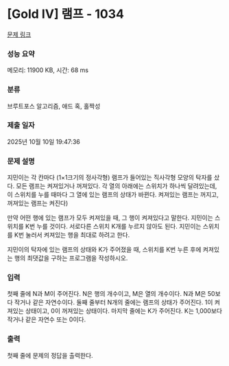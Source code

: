# [Gold IV] 램프 - 1034 

[문제 링크](https://www.acmicpc.net/problem/1034) 

### 성능 요약

메모리: 11900 KB, 시간: 68 ms

### 분류

브루트포스 알고리즘, 애드 혹, 홀짝성

### 제출 일자

2025년 10월 10일 19:47:36

### 문제 설명

<p>지민이는 각 칸마다 (1×1크기의 정사각형) 램프가 들어있는 직사각형 모양의 탁자를 샀다. 모든 램프는 켜져있거나 꺼져있다. 각 열의 아래에는 스위치가 하나씩 달려있는데, 이 스위치를 누를 때마다 그 열에 있는 램프의 상태가 바뀐다. 켜져있는 램프는 꺼지고, 꺼져있는 램프는 켜진다)</p>

<p>만약 어떤 행에 있는 램프가 모두 켜져있을 때, 그 행이 켜져있다고 말한다. 지민이는 스위치를 K번 누를 것이다. 서로다른 스위치 K개를 누르지 않아도 된다. 지민이는 스위치를 K번 눌러서 켜져있는 행을 최대로 하려고 한다.</p>

<p>지민이의 탁자에 있는 램프의 상태와 K가 주어졌을 때, 스위치를 K번 누른 후에 켜져있는 행의 최댓값을 구하는 프로그램을 작성하시오.</p>

### 입력 

 <p>첫째 줄에 N과 M이 주어진다. N은 행의 개수이고, M은 열의 개수이다. N과 M은 50보다 작거나 같은 자연수이다. 둘째 줄부터 N개의 줄에는 램프의 상태가 주어진다. 1이 켜져있는 상태이고, 0이 꺼져있는 상태이다. 마지막 줄에는 K가 주어진다. K는 1,000보다 작거나 같은 자연수 또는 0이다.</p>

### 출력 

 <p>첫째 줄에 문제의 정답을 출력한다.</p>

